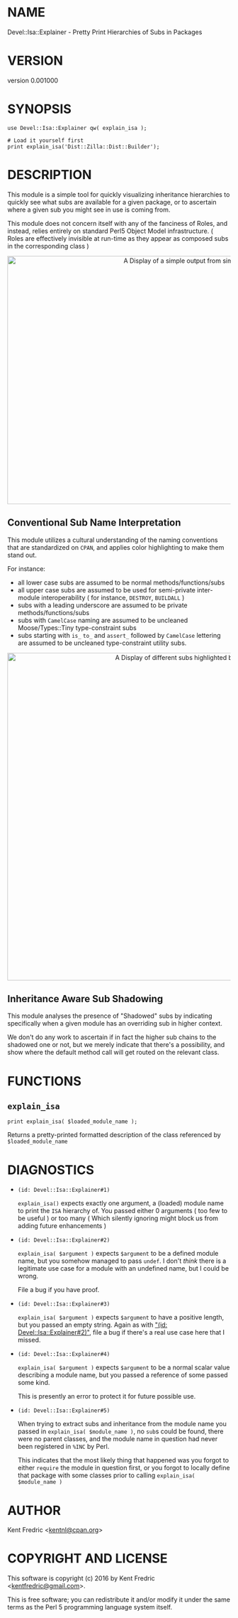 # NAME

Devel::Isa::Explainer - Pretty Print Hierarchies of Subs in Packages

# VERSION

version 0.001000

# SYNOPSIS

    use Devel::Isa::Explainer qw( explain_isa );

    # Load it yourself first
    print explain_isa('Dist::Zilla::Dist::Builder');

# DESCRIPTION

This module is a simple tool for quickly visualizing inheritance hierarchies to quickly
see what subs are available for a given package, or to ascertain where a given sub
you might see in use is coming from.

This module does not concern itself with any of the fanciness of Roles, and instead, relies entirely
on standard Perl5 Object Model infrastructure. ( Roles are effectively invisible at run-time as
they appear as composed subs in the corresponding class )

<div>
    <center><img alt="A Display of a simple output from simple usage" src="http://kentnl.github.io/screenshots/Devel-Isa-Explainer/c3.png" width="820" height="559" /></center>
</div>

## Conventional Sub Name Interpretation

This module utilizes a cultural understanding of the naming conventions that are standardized
on `CPAN`, and applies color highlighting to make them stand out.

For instance:

- all lower case subs are assumed to be normal methods/functions/subs
- all upper case subs are assumed to be used for semi-private inter-module interoperability
( for instance, `DESTROY`, `BUILDALL` )
- subs with a leading underscore are assumed to be private methods/functions/subs
- subs with `CamelCase` naming are assumed to be uncleaned Moose/Types::Tiny type-constraint subs
- subs starting with `is_` `to_` and `assert_` followed by `CamelCase` lettering are assumed to
be uncleaned type-constraint utility subs.

<div>
    <center><img alt="A Display of different subs highlighted by convention" src="http://kentnl.github.io/screenshots/Devel-Isa-Explainer/c2.png" width="820" height="738" /></center>
</div>

## Inheritance Aware Sub Shadowing

This module analyses the presence of "Shadowed" subs by indicating specifically
when a given module has an overriding sub in higher context.

We don't do any work to ascertain if in fact the higher sub chains to the shadowed one or
not, but we merely indicate that there's a possibility, and show where the default method
call will get routed on the relevant class.

# FUNCTIONS

## `explain_isa`

    print explain_isa( $loaded_module_name );

Returns a pretty-printed formatted description of the class referenced by `$loaded_module_name`

# DIAGNOSTICS

- `(id: Devel::Isa::Explainer#1)`

    `explain_isa()` expects exactly one argument, a (loaded) module name to print
    the `ISA` hierarchy of. You passed either 0 arguments ( too few to be useful )
    or too many ( Which silently ignoring might block us from adding future enhancements )

- `(id: Devel::Isa::Explainer#2)`

    `explain_isa( $argument )` expects `$argument` to be a defined module name, but you
    somehow managed to pass `undef`. I don't _think_ there is a legitimate use case for a
    module with an undefined name, but I could be wrong.

    File a bug if you have proof.

- `(id: Devel::Isa::Explainer#3)`

    `explain_isa( $argument )` expects `$argument` to have a positive length, but you passed
    an empty string. Again as with ["(id: Devel::Isa::Explainer#2)"](#id-devel-isa-explainer-2), file a bug if there's a
    real use case here that I missed.

- `(id: Devel::Isa::Explainer#4)`

    `explain_isa( $argument )` expects `$argument` to be a normal scalar value describing
    a module name, but you passed a reference of some passed some kind.

    This is presently an error to protect it for future possible use.

- `(id: Devel::Isa::Explainer#5)`

    When trying to extract subs and inheritance from the module name you passed in
    `explain_isa( $module_name )`, no `sub`s could be found, there were no parent classes,
    and the module name in question had never been registered in `%INC` by Perl.

    This indicates that the most likely thing that happened was you forgot to either `require`
    the module in question first, or you forgot to locally define that package with some classes
    prior to calling `explain_isa( $module_name )`

# AUTHOR

Kent Fredric &lt;kentnl@cpan.org>

# COPYRIGHT AND LICENSE

This software is copyright (c) 2016 by Kent Fredric &lt;kentfredric@gmail.com>.

This is free software; you can redistribute it and/or modify it under
the same terms as the Perl 5 programming language system itself.
